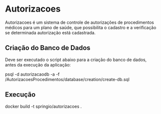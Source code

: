 # Autorizacoes

Autorizacoes é um sistema de controle de autorizações de procedimentos médicos para um plano de saúde, que possibilita o cadastro e a verificação se determinada autorização está cadastrada.


## Criação do Banco de Dados

Deve ser executado o script abaixo para a criação do banco de dados, antes da execução da aplicação:

psql -d autorizacaodb -a -f /AutorizacoesProcedimentos/database/creation/create-db.sql

## Execução

docker build -t springio/autorizacoes .